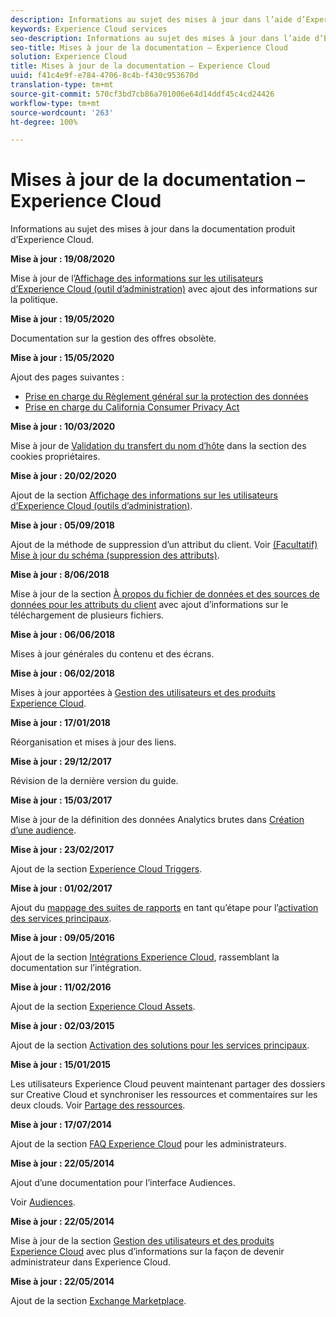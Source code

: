 ```yaml
---
description: Informations au sujet des mises à jour dans l’aide d’Experience Cloud.
keywords: Experience Cloud services
seo-description: Informations au sujet des mises à jour dans l’aide d’Experience Cloud.
seo-title: Mises à jour de la documentation – Experience Cloud
solution: Experience Cloud
title: Mises à jour de la documentation – Experience Cloud
uuid: f41c4e9f-e784-4706-8c4b-f430c953670d
translation-type: tm+mt
source-git-commit: 570cf3bd7cb86a701006e64d14ddf45c4cd24426
workflow-type: tm+mt
source-wordcount: '263'
ht-degree: 100%

---
```



# Mises à jour de la documentation – Experience Cloud

Informations au sujet des mises à jour dans la documentation produit d’Experience Cloud.

**Mise à jour : 19/08/2020**

Mise à jour de l’[Affichage des informations sur les utilisateurs d’Experience Cloud (outil d’administration)](admin-getting-started/admin-tool-experience-cloud.md) avec ajout des informations sur la politique.

**Mise à jour : 19/05/2020**

Documentation sur la gestion des offres obsolète.

**Mise à jour : 15/05/2020**

Ajout des pages suivantes :

* [Prise en charge du Règlement général sur la protection des données](attributes/gdpr.md)
* [Prise en charge du California Consumer Privacy Act](attributes/ccpa.md)

**Mise à jour : 10/03/2020**

Mise à jour de [Validation du transfert du nom d’hôte](cookies/cookies-first-party.md#validate) dans la section des cookies propriétaires.

**Mise à jour : 20/02/2020**

Ajout de la section [Affichage des informations sur les utilisateurs d’Experience Cloud (outils d’administration)](admin-getting-started/admin-tool-experience-cloud.md).

**Mise à jour : 05/09/2018**

Ajout de la méthode de suppression d’un attribut du client. Voir [(Facultatif) Mise à jour du schéma (suppression des attributs)](attributes/t-crs-usecase.md#task_6568898BB7C44A42ABFB86532B89063C).

**Mise à jour : 8/06/2018**

Mise à jour de la section [À propos du fichier de données et des sources de données pour les attributs du client](attributes/crs-data-file.md#concept_DE908F362DF24172BFEF48E1797DAF19) avec ajout d’informations sur le téléchargement de plusieurs fichiers.

**Mise à jour : 06/06/2018**

Mises à jour générales du contenu et des écrans.

**Mise à jour : 06/02/2018**

Mises à jour apportées à [Gestion des utilisateurs et des produits Experience Cloud](admin-getting-started/admin-getting-started.md#topic_3FCB4099640647E3B2411ADBFCE81909).

**Mise à jour : 17/01/2018**

Réorganisation et mises à jour des liens.

**Mise à jour : 29/12/2017**

Révision de la dernière version du guide.

**Mise à jour : 15/03/2017**

Mise à jour de la définition des données Analytics brutes dans [Création d’une audience](audience-library/t-audience-create.md#task_37F407F58BF9459493BB8E968CDFE737).

**Mise à jour : 23/02/2017**

Ajout de la section [Experience Cloud Triggers](activation/triggers.md#concept_887B30241B3E4DB0A2553B2996E2D4FB).

**Mise à jour : 01/02/2017**

Ajout du [mappage des suites de rapports](core-services/core-services.md#concept_apg_zq2_rw) en tant qu’étape pour l’[activation des services principaux](core-services/core-services.md#concept_07ED1D5C64234E77976E6D572E78FB9C).

**Mise à jour : 09/05/2016**

Ajout de la section [Intégrations Experience Cloud](marketing-cloud-integrations.md#concept_9E6D3E37D1E3452E8CCCFA92AF034F90), rassemblant la documentation sur l’intégration.

**Mise à jour : 11/02/2016**

Ajout de la section [Experience Cloud Assets](experience-cloud-assets/experience-cloud-assets.md#concept_DDA5224C907D4A4F817D795DA0ED64D0).

**Mise à jour : 02/03/2015**

Ajout de la section [Activation des solutions pour les services principaux](core-services/core-services.md#concept_07ED1D5C64234E77976E6D572E78FB9C).

**Mise à jour : 15/01/2015**

Les utilisateurs Experience Cloud peuvent maintenant partager des dossiers sur Creative Cloud et synchroniser les ressources et commentaires sur les deux clouds. Voir  [Partage des ressources](experience-cloud-assets/creative-cloud.md#concept_3E5A34C3459047D5965F900788A9BA68).

**Mise à jour : 17/07/2014**

Ajout de la section [FAQ Experience Cloud](admin-getting-started/faq.md#concept_13219B4E51784577B6FF78AAA203DE91) pour les administrateurs.

**Mise à jour : 22/05/2014**

Ajout d’une documentation pour l’interface Audiences.

Voir [Audiences](audience-library/audience-library.md#topic_679810123CAA4E0CA4FA3417FB0100C7).

**Mise à jour : 22/05/2014**

Mise à jour de la section [Gestion des utilisateurs et des produits Experience Cloud](admin-getting-started/admin-getting-started.md#topic_3FCB4099640647E3B2411ADBFCE81909) avec plus d’informations sur la façon de devenir administrateur dans Experience Cloud.

**Mise à jour : 22/05/2014**

Ajout de la section [Exchange Marketplace](exchange.md#concept_E07F16F070544B82B56527A845C41D59).
